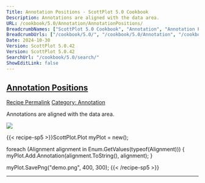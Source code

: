 ```yaml
---
Title: Annotation Positions - ScottPlot 5.0 Cookbook
Description: Annotations are aligned with the data area.
URL: /cookbook/5.0/Annotation/AnnotationPositions/
BreadcrumbNames: ["ScottPlot 5.0 Cookbook", "Annotation", "Annotation Positions"]
BreadcrumbUrls: ["/cookbook/5.0/", "/cookbook/5.0/Annotation", "/cookbook/5.0/Annotation/AnnotationPositions"]
Date: 2024-10-30
Version: ScottPlot 5.0.42
Version: ScottPlot 5.0.42
SearchUrl: "/cookbook/5.0/search/"
ShowEditLink: false
---
```



<h2 style='border-bottom: 0;'><a href='/cookbook/5.0/Annotation/AnnotationPositions'>Annotation Positions</a></h2>

<div class="d-flex mb-2">
<a class="btn btn-sm btn-primary me-1" href="/cookbook/5.0/Annotation/AnnotationPositions">Recipe Permalink</a>
<a class="btn btn-sm btn-success me-1" href="/cookbook/5.0/Annotation">Category: Annotation</a>
</div>

Annotations are aligned with the data area.

[![](/cookbook/5.0/images/AnnotationPositions.png?241029205813)](/cookbook/5.0/images/AnnotationPositions.png?241029205813)

{{< recipe-sp5 >}}ScottPlot.Plot myPlot = new();

foreach (Alignment alignment in Enum.GetValues(typeof(Alignment)))
{
    myPlot.Add.Annotation(alignment.ToString(), alignment);
}

myPlot.SavePng("demo.png", 400, 300);
{{< /recipe-sp5 >}}

<hr class='my-5 invisible'>


